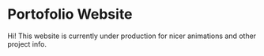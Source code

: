 # Portofolio Website

Hi! This website is currently under production for nicer animations and other project info. 
